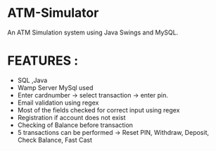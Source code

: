 # ATM-Simulator
An ATM Simulation system using Java Swings and MySQL.
# FEATURES :

- SQL ,Java
- Wamp Server MySql used
- Enter cardnumber -> select transaction -> enter pin.
- Email validation using regex
- Most of the fields checked for correct input using regex
- Registration if account does not exist
- Checking of Balance before transaction
- 5 transactions can be performed -> Reset PIN, Withdraw, Deposit, Check Balance, Fast Cast
